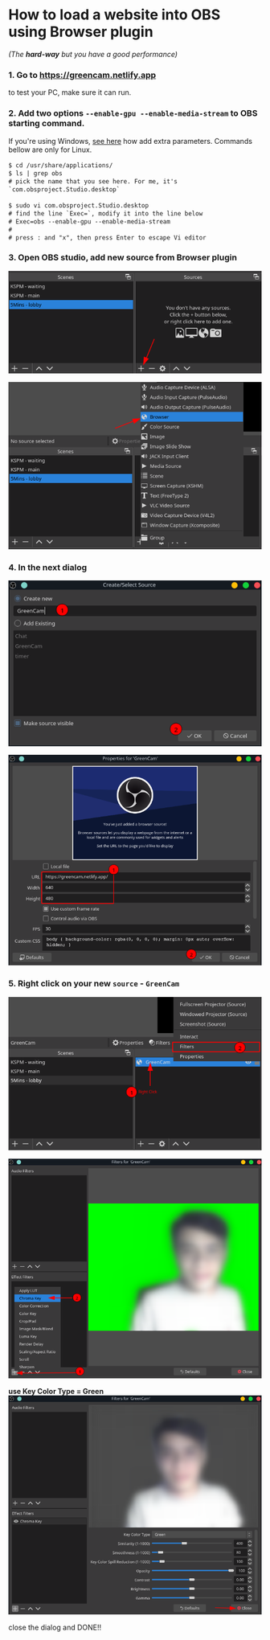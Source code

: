 # How to load a website into OBS using Browser plugin
_(The **hard-way** but you have a good performance)_


### 1. Go to https://greencam.netlify.app
to test your PC, make sure it can run.

### 2. Add two options `--enable-gpu --enable-media-stream` to OBS starting command.

If you're using Windows, [see here](https://www.lifewire.com/command-line-parameters-video-games-3399930) how add extra parameters. Commands bellow are only for Linux.
  ```
  $ cd /usr/share/applications/
  $ ls | grep obs
  # pick the name that you see here. For me, it's `com.obsproject.Studio.desktop`

  $ sudo vi com.obsproject.Studio.desktop
  # find the line `Exec=`, modify it into the line below
  # Exec=obs --enable-gpu --enable-media-stream
  #
  # press : and "x", then press Enter to escape Vi editor
  ```

### 3. Open OBS studio, add new source from Browser plugin

![Source Panel](./images/obs01.png)

![Source Panel](./images/obs02.png)

### 4. In the next dialog

![Browser Plugin](./images/obs03.png)

![Browser Plugin](./images/obs04.png)

### 5. Right click on your new `source` - `GreenCam`

![Filter Chroma Key](./images/obs05.png)

![Filter Chroma Key](./images/obs06.png)

**use Key Color Type = Green**
![Filter Chroma Key](./images/obs07.png)

close the dialog and DONE!!
